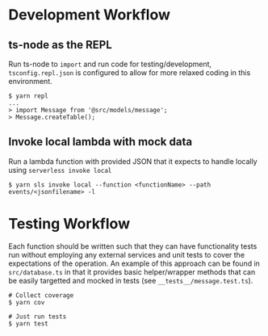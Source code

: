 # Development Workflow

## ts-node as the REPL

Run ts-node to `import` and run code for testing/development, `tsconfig.repl.json` is configured to allow for more relaxed coding in this environment.

```
$ yarn repl
...
> import Message from '@src/models/message';
> Message.createTable();
```

## Invoke local lambda with mock data

Run a lambda function with provided JSON that it expects to handle locally using `serverless invoke local`

```
$ yarn sls invoke local --function <functionName> --path events/<jsonfilename> -l
```

# Testing Workflow

Each function should be written such that they can have functionality tests run without employing any external services and unit tests to cover
the expectations of the operation. An example of this approach can be found in `src/database.ts` in that it provides basic helper/wrapper methods
that can be easily targetted and mocked in tests (see `__tests__/message.test.ts`).

```
# Collect coverage
$ yarn cov

# Just run tests
$ yarn test
```
